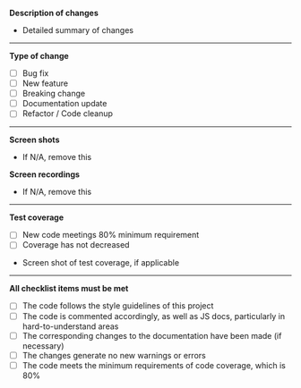 **Description of changes**

- Detailed summary of changes

---

**Type of change**

- [ ] Bug fix
- [ ] New feature
- [ ] Breaking change
- [ ] Documentation update
- [ ] Refactor / Code cleanup

---

**Screen shots**

- If N/A, remove this

**Screen recordings**

- If N/A, remove this

---

**Test coverage**

- [ ] New code meetings 80% minimum requirement
- [ ] Coverage has not decreased

- Screen shot of test coverage, if applicable

---

**All checklist items must be met**

- [ ] The code follows the style guidelines of this project
- [ ] The code is commented accordingly, as well as JS docs, particularly in hard-to-understand areas
- [ ] The corresponding changes to the documentation have been made (if necessary)
- [ ] The changes generate no new warnings or errors
- [ ] The code meets the minimum requirements of code coverage, which is 80%
